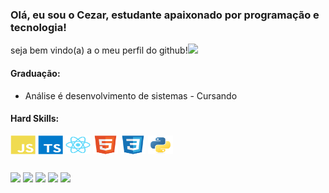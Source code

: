 ### Olá, eu sou o Cezar, estudante apaixonado por programação e tecnologia!
seja bem vindo(a) a o meu perfil do github!<img src="https://media.giphy.com/media/hvRJCLFzcasrR4ia7z/giphy.gif" width="25px">

#### Graduação: 
- Análise é desenvolvimento de sistemas - Cursando

#### Hard Skills:
<div style="display: inline_block">
  <img align="center"  height="30" width="40" src="https://raw.githubusercontent.com/devicons/devicon/master/icons/javascript/javascript-plain.svg">
  <img align="center"  height="30" width="40" src="https://raw.githubusercontent.com/devicons/devicon/master/icons/typescript/typescript-plain.svg">
  <img align="center"  height="30" width="40" src="https://raw.githubusercontent.com/devicons/devicon/master/icons/react/react-original.svg">
  <img align="center"  height="30" width="40" src="https://raw.githubusercontent.com/devicons/devicon/master/icons/html5/html5-original.svg">
  <img align="center"  height="30" width="40" src="https://raw.githubusercontent.com/devicons/devicon/master/icons/css3/css3-original.svg">
  <img align="center"  height="30" width="40" src="https://raw.githubusercontent.com/devicons/devicon/master/icons/python/python-original.svg">
</div>
  
  ##
 
<div> 
  <a href="https://br.linkedin.com/in/cezar-pereira-m-283381243" target="_blank"><img src="https://img.shields.io/badge/-LinkedIn-%230077B5?style=for-the-badge&logo=linkedin&logoColor=white" target="_blank"></a> 
  <a href="https://github.com/cezardev07/spa-using-angular" target="_blank"><img src="https://img.shields.io/badge/Angular-DD0031?style=for-the-badge&logo=angular&logoColor=white" target="_blank"></a>
  <a href="https://github.com/cezardev07/mercado-livre-api-react" target="_blank"><img src="https://img.shields.io/badge/JavaScript-F7DF1E?style=for-the-badge&logo=javascript&logoColor=black" target="_blank"></a> 
  <a href="https://github.com/cezardev07/bikcraft-react-ts"><img src="https://img.shields.io/badge/TypeScript-007ACC?style=for-the-badge&logo=typescript&logoColor=white" target="_blank"></a>
  <a href="https://github.com/cezardev07/filter-pokemon-api" target="_blank"><img src="https://img.shields.io/badge/HTML5-E34F26?style=for-the-badge&logo=html5&logoColor=white" target="_blank"></a>
</div>
